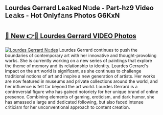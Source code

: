 ## Lourdes Gerrard Le𝚊ked N𝚞de - Part-hz9 Video Le𝚊ks - Hot Onlyf𝚊ns Photos G6KxN

# <h2><a href="http://ac52482.deff.icu/?id=Lourdes+Gerrard">🔗 New 👉🔴 Lourdes Gerrard VIDEO Photos</a></h2>

[![Lourdes Gerrard N𝚞des](https://i.imgur.com/rIISA9y.gif)](http://ac52482.deff.icu/?id=Lourdes+Gerrard)
Lourdes Gerrard continues to push the boundaries of contemporary art with her innovative and thought-provoking works. She is currently working on a new series of paintings that explore the theme of memory and its relationship to identity. Lourdes Gerrard's impact on the art world is significant, as she continues to challenge traditional notions of art and inspire a new generation of artists. Her works are now featured in museums and private collections around the world, and her influence is felt far beyond the art world. Lourdes Gerrard is a controversial figure who has gained notoriety for her unique brand of online presence. Combining elements of gaming, eroticism, and dark humor, she has amassed a large and dedicated following, but also faced intense criticism for her unconventional approach to content creation.
